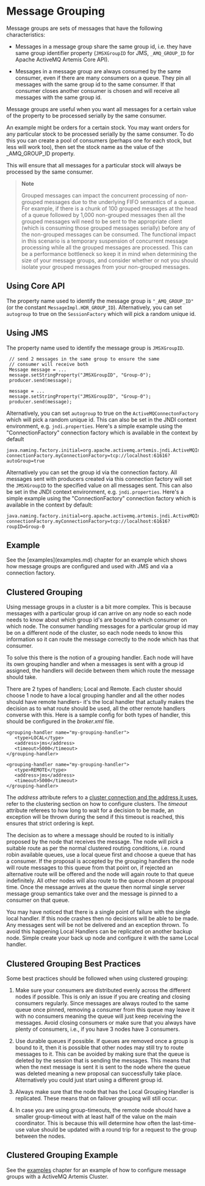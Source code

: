 # Message Grouping

Message groups are sets of messages that have the following
characteristics:

-   Messages in a message group share the same group id, i.e. they have
    same group identifier property (`JMSXGroupID` for JMS,
    `_AMQ_GROUP_ID` for Apache ActiveMQ Artemis Core API).

-   Messages in a message group are always consumed by the same
    consumer, even if there are many consumers on a queue. They pin all
    messages with the same group id to the same consumer. If that
    consumer closes another consumer is chosen and will receive all
    messages with the same group id.

Message groups are useful when you want all messages for a certain value
of the property to be processed serially by the same consumer.

An example might be orders for a certain stock. You may want orders for
any particular stock to be processed serially by the same consumer. To
do this you can create a pool of consumers (perhaps one for each stock,
but less will work too), then set the stock name as the value of the
_AMQ_GROUP_ID property.

This will ensure that all messages for a particular stock will always be
processed by the same consumer.

> **Note**
>
> Grouped messages can impact the concurrent processing of non-grouped
> messages due to the underlying FIFO semantics of a queue. For example,
> if there is a chunk of 100 grouped messages at the head of a queue
> followed by 1,000 non-grouped messages then all the grouped messages
> will need to be sent to the appropriate client (which is consuming
> those grouped messages serially) before any of the non-grouped
> messages can be consumed. The functional impact in this scenario is a
> temporary suspension of concurrent message processing while all the
> grouped messages are processed. This can be a performance bottleneck
> so keep it in mind when determining the size of your message groups,
> and consider whether or not you should isolate your grouped messages
> from your non-grouped messages.

## Using Core API

The property name used to identify the message group is `"_AMQ_GROUP_ID"`
(or the constant `MessageImpl.HDR_GROUP_ID`). Alternatively, you can set
`autogroup` to true on the `SessionFactory` which will pick a random
unique id.

## Using JMS

The property name used to identify the message group is `JMSXGroupID`.

     // send 2 messages in the same group to ensure the same
     // consumer will receive both
     Message message = ...
     message.setStringProperty("JMSXGroupID", "Group-0");
     producer.send(message);

     message = ...
     message.setStringProperty("JMSXGroupID", "Group-0");
     producer.send(message);

Alternatively, you can set `autogroup` to true on the
`ActiveMQConnectonFactory` which will pick a random unique id. This can
also be set in the JNDI context environment, e.g. `jndi.properties`.
Here's a simple example using the "ConnectionFactory" connection factory
which is available in the context by default

    java.naming.factory.initial=org.apache.activemq.artemis.jndi.ActiveMQInitialContextFactory
    connectionFactory.myConnectionFactory=tcp://localhost:61616?autoGroup=true

Alternatively you can set the group id via the connection factory. All
messages sent with producers created via this connection factory will
set the `JMSXGroupID` to the specified value on all messages sent. This
can also be set in the JNDI context environment, e.g. `jndi.properties`.
Here's a simple example using the "ConnectionFactory" connection factory
which is available in the context by default:

    java.naming.factory.initial=org.apache.activemq.artemis.jndi.ActiveMQInitialContextFactory
    connectionFactory.myConnectionFactory=tcp://localhost:61616?roupID=Group-0

## Example

See the [examples](examples.md} chapter for an example which shows how message groups are configured and used with JMS and via a connection factory.

## Clustered Grouping

Using message groups in a cluster is a bit more complex. This is because
messages with a particular group id can arrive on any node so each node
needs to know about which group id's are bound to which consumer on
which node. The consumer handling messages for a particular group id may
be on a different node of the cluster, so each node needs to know this
information so it can route the message correctly to the node which has
that consumer.

To solve this there is the notion of a grouping handler. Each node will
have its own grouping handler and when a messages is sent with a group
id assigned, the handlers will decide between them which route the
message should take.

There are 2 types of handlers; Local and Remote. Each cluster should
choose 1 node to have a local grouping handler and all the other nodes
should have remote handlers- it's the local handler that actually makes
the decision as to what route should be used, all the other remote
handlers converse with this. Here is a sample config for both types of
handler, this should be configured in the *broker.xml*
file.

    <grouping-handler name="my-grouping-handler">
       <type>LOCAL</type>
       <address>jms</address>
       <timeout>5000</timeout>
    </grouping-handler>

    <grouping-handler name="my-grouping-handler">
       <type>REMOTE</type>
       <address>jms</address>
       <timeout>5000</timeout>
    </grouping-handler>

The *address* attribute refers to a [cluster connection and the address
it uses](#clusters.address), refer to the clustering section on how to
configure clusters. The *timeout* attribute referees to how long to wait
for a decision to be made, an exception will be thrown during the send
if this timeout is reached, this ensures that strict ordering is kept.

The decision as to where a message should be routed to is initially
proposed by the node that receives the message. The node will pick a
suitable route as per the normal clustered routing conditions, i.e.
round robin available queues, use a local queue first and choose a queue
that has a consumer. If the proposal is accepted by the grouping
handlers the node will route messages to this queue from that point on,
if rejected an alternative route will be offered and the node will again
route to that queue indefinitely. All other nodes will also route to the
queue chosen at proposal time. Once the message arrives at the queue
then normal single server message group semantics take over and the
message is pinned to a consumer on that queue.

You may have noticed that there is a single point of failure with the
single local handler. If this node crashes then no decisions will be
able to be made. Any messages sent will be not be delivered and an
exception thrown. To avoid this happening Local Handlers can be
replicated on another backup node. Simple create your back up node and
configure it with the same Local handler.

## Clustered Grouping Best Practices

Some best practices should be followed when using clustered grouping:

1.  Make sure your consumers are distributed evenly across the different
    nodes if possible. This is only an issue if you are creating and
    closing consumers regularly. Since messages are always routed to the
    same queue once pinned, removing a consumer from this queue may
    leave it with no consumers meaning the queue will just keep
    receiving the messages. Avoid closing consumers or make sure that
    you always have plenty of consumers, i.e., if you have 3 nodes have
    3 consumers.

2.  Use durable queues if possible. If queues are removed once a group
    is bound to it, then it is possible that other nodes may still try
    to route messages to it. This can be avoided by making sure that the
    queue is deleted by the session that is sending the messages. This
    means that when the next message is sent it is sent to the node
    where the queue was deleted meaning a new proposal can successfully
    take place. Alternatively you could just start using a different
    group id.

3.  Always make sure that the node that has the Local Grouping Handler
    is replicated. These means that on failover grouping will still
    occur.

4.  In case you are using group-timeouts, the remote node should have a
    smaller group-timeout with at least half of the value on the main
    coordinator. This is because this will determine how often the
    last-time-use value should be updated with a round trip for a
    request to the group between the nodes.

## Clustered Grouping Example

See the [examples](examples.md) chapter for an example of how to configure message groups with a ActiveMQ Artemis Cluster.
